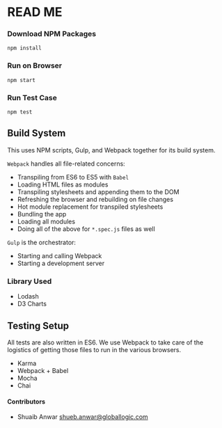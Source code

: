 # READ ME #

### Download NPM Packages ###

```
npm install
```

### Run on Browser ###
```
npm start
```

### Run Test Case ###
```
npm test
```

## Build System
This uses NPM scripts, Gulp, and Webpack together for its build system.

`Webpack` handles all file-related concerns:
* Transpiling from ES6 to ES5 with `Babel`
* Loading HTML files as modules
* Transpiling stylesheets and appending them to the DOM
* Refreshing the browser and rebuilding on file changes
* Hot module replacement for transpiled stylesheets
* Bundling the app
* Loading all modules
* Doing all of the above for `*.spec.js` files as well

`Gulp` is the orchestrator:
* Starting and calling Webpack
* Starting a development server

### Library Used ###
* Lodash
* D3 Charts

## Testing Setup
All tests are also written in ES6. We use Webpack to take care of the logistics of getting those files to run in the various browsers.
* Karma
* Webpack + Babel
* Mocha
* Chai

#### Contributors ####

* Shuaib Anwar <shueb.anwar@globallogic.com>